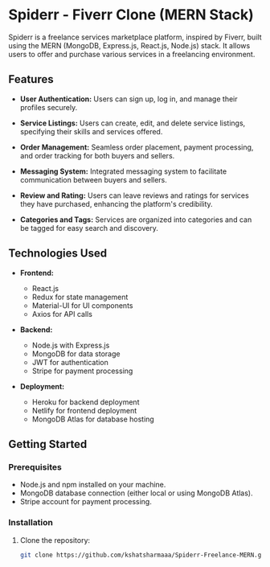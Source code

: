 # Spiderr - Fiverr Clone (MERN Stack)

Spiderr is a freelance services marketplace platform, inspired by Fiverr, built using the MERN (MongoDB, Express.js, React.js, Node.js) stack. It allows users to offer and purchase various services in a freelancing environment.



## Features

- **User Authentication:** Users can sign up, log in, and manage their profiles securely.

- **Service Listings:** Users can create, edit, and delete service listings, specifying their skills and services offered.

- **Order Management:** Seamless order placement, payment processing, and order tracking for both buyers and sellers.

- **Messaging System:** Integrated messaging system to facilitate communication between buyers and sellers.

- **Review and Rating:** Users can leave reviews and ratings for services they have purchased, enhancing the platform's credibility.

- **Categories and Tags:** Services are organized into categories and can be tagged for easy search and discovery.

## Technologies Used

- **Frontend:**
  - React.js
  - Redux for state management
  - Material-UI for UI components
  - Axios for API calls

- **Backend:**
  - Node.js with Express.js
  - MongoDB for data storage
  - JWT for authentication
  - Stripe for payment processing

- **Deployment:**
  - Heroku for backend deployment
  - Netlify for frontend deployment
  - MongoDB Atlas for database hosting

## Getting Started

### Prerequisites

- Node.js and npm installed on your machine.
- MongoDB database connection (either local or using MongoDB Atlas).
- Stripe account for payment processing.

### Installation

1. Clone the repository:

   ```bash
   git clone https://github.com/kshatsharmaaa/Spiderr-Freelance-MERN.git
